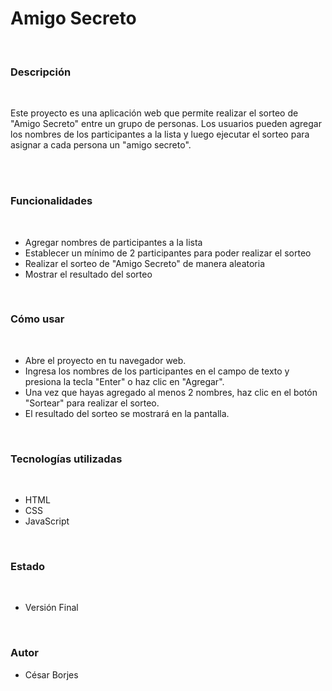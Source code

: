 <h1 aling='center'>Amigo Secreto</h1>

<br>
<h3>Descripción</h3>
<br>
<p>Este proyecto es una aplicación web que permite realizar el sorteo de "Amigo Secreto" entre un grupo de personas. Los usuarios pueden agregar los nombres de los participantes a la lista y luego ejecutar el sorteo para asignar a cada persona un "amigo secreto".</p>
<br><br>

<h3>Funcionalidades</h3>
<br>
<ul>
<li>Agregar nombres de participantes a la lista</li>
<li>Establecer un mínimo de 2 participantes para poder realizar el sorteo</li>
<li>Realizar el sorteo de "Amigo Secreto" de manera aleatoria</li>
<li>Mostrar el resultado del sorteo</li>
</ul>
<br>

<h3>Cómo usar</h3>
<br>
<ul>
<li>Abre el proyecto en tu navegador web.</li>
<li>Ingresa los nombres de los participantes en el campo de texto y presiona la tecla "Enter" o haz clic en "Agregar".</li>
<li>Una vez que hayas agregado al menos 2 nombres, haz clic en el botón "Sortear" para realizar el sorteo.</li>
<li>El resultado del sorteo se mostrará en la pantalla.</li>
</ul>
<br>

<h3>Tecnologías utilizadas</h3>
<br>
<ul>
<li>HTML</li>
<li>CSS</li>
<li>JavaScript</li>
</ul>
<br>

<h3>Estado</h3>
<br>
<ul>

<li>Versión Final</li>
</ul>
<br>

<h3>Autor</h3>
<ul>
<li>César Borjes</li>
</ul>
